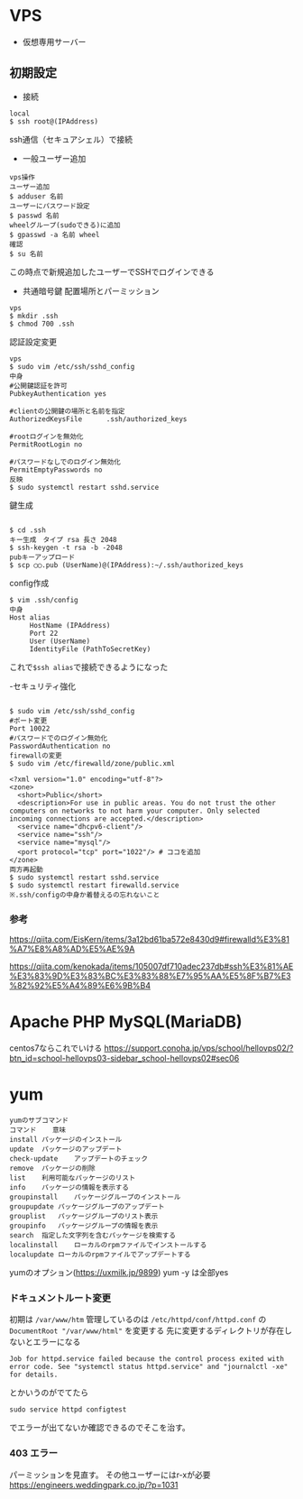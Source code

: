 # VPS
- 仮想専用サーバー

## 初期設定
- 接続

```
local
$ ssh root@(IPAddress)
```
ssh通信（セキュアシェル）で接続

- 一般ユーザー追加
```
vps操作
ユーザー追加
$ adduser 名前
ユーザーにパスワード設定
$ passwd 名前
wheelグループ(sudoできる)に追加
$ gpasswd -a 名前 wheel
確認
$ su 名前
```
この時点で新規追加したユーザーでSSHでログインできる

- 共通暗号鍵
配置場所とパーミッション
```
vps
$ mkdir .ssh
$ chmod 700 .ssh
```
認証設定変更
```
vps
$ sudo vim /etc/ssh/sshd_config
中身
#公開鍵認証を許可
PubkeyAuthentication yes

#clientの公開鍵の場所と名前を指定
AuthorizedKeysFile      .ssh/authorized_keys

#rootログインを無効化
PermitRootLogin no

#パスワードなしでのログイン無効化
PermitEmptyPasswords no
反映
$ sudo systemctl restart sshd.service
```
鍵生成
```

$ cd .ssh
キー生成　タイプ rsa 長さ 2048
$ ssh-keygen -t rsa -b -2048 
pubキーアップロード
$ scp ◯◯.pub (UserName)@(IPAddress):~/.ssh/authorized_keys
```
config作成
```
$ vim .ssh/config
中身
Host alias
     HostName (IPAddress)
     Port 22
     User (UserName)
     IdentityFile (PathToSecretKey)
```
これで`$ssh alias`で接続できるようになった

-セキュリティ強化

```

$ sudo vim /etc/ssh/sshd_config
#ポート変更
Port 10022
#パスワードでのログイン無効化
PasswordAuthentication no
firewallの変更
$ sudo vim /etc/firewalld/zone/public.xml

<?xml version="1.0" encoding="utf-8"?>
<zone>
  <short>Public</short>
  <description>For use in public areas. You do not trust the other computers on networks to not harm your computer. Only selected incoming connections are accepted.</description>
  <service name="dhcpv6-client"/>
  <service name="ssh"/>
  <service name="mysql"/>
  <port protocol="tcp" port="1022"/> # ココを追加
</zone>
両方再起動
$ sudo systemctl restart sshd.service
$ sudo systemctl restart firewalld.service
※.ssh/configの中身か着替えるの忘れないこと
```

### 参考
https://qiita.com/EisKern/items/3a12bd61ba572e8430d9#firewalld%E3%81%A7%E8%A8%AD%E5%AE%9A

https://qiita.com/kenokada/items/105007df710adec237db#ssh%E3%81%AE%E3%83%9D%E3%83%BC%E3%83%88%E7%95%AA%E5%8F%B7%E3%82%92%E5%A4%89%E6%9B%B4

# Apache PHP MySQL(MariaDB)
centos7ならこれでいける
https://support.conoha.jp/vps/school/hellovps02/?btn_id=school-hellovps03-sidebar_school-hellovps02#sec06

# yum

```
yumのサブコマンド
コマンド	意味
install	パッケージのインストール
update	パッケージのアップデート
check-update	アップデートのチェック
remove	パッケージの削除
list	利用可能なパッケージのリスト
info	パッケージの情報を表示する
groupinstall	パッケージグループのインストール
groupupdate	パッケージグループのアップデート
grouplist	パッケージグループのリスト表示
groupinfo	パッケージグループの情報を表示
search	指定した文字列を含むパッケージを検索する
localinstall	ローカルのrpmファイルでインストールする
localupdate	ローカルのrpmファイルでアップデートする
```
yumのオプション(https://uxmilk.jp/9899)
yum -y は全部yes

### ドキュメントルート変更
初期は
`/var/www/htm`
管理しているのは
`/etc/httpd/conf/httpd.conf`
の
`DocumentRoot "/var/www/html"`
を変更する
先に変更するディレクトリが存在しないとエラーになる
```
Job for httpd.service failed because the control process exited with error code. See "systemctl status httpd.service" and "journalctl -xe" for details.
```
とかいうのがでてたら
```
sudo service httpd configtest
```
でエラーが出てないか確認できるのでそこを治す。

### 403 エラー
パーミッションを見直す。
その他ユーザーにはr-xが必要
https://engineers.weddingpark.co.jp/?p=1031
